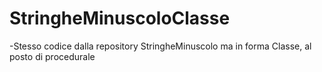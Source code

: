 # StringheMinuscoloClasse

-Stesso codice dalla repository StringheMinuscolo ma in forma Classe, al posto di procedurale
